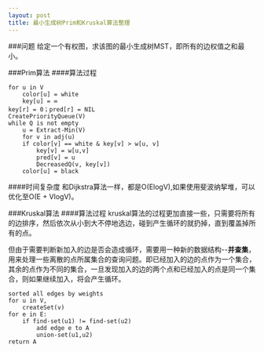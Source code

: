```yaml
---
layout: post
title: 最小生成树Prim和Kruskal算法整理 
---
```


###问题
给定一个有权图，求该图的最小生成树MST，即所有的边权值之和最小。

###Prim算法
####算法过程

	for u in V
		color[u] = white
		key[u] = ∞
	key[r] = 0；pred[r] = NIL
	CreatePriorityQueue(V)
	while Q is not empty
		u = Extract-Min(V)
		for v in adj(u)
		if color[v] == white & key[v] > w[u, v]
			key[v] = w[u,v]
			pred[v] = u
			DecreasedQ(v, key[v])
		color[u] = black
		
####时间复杂度
和Dijkstra算法一样，都是O(ElogV),如果使用斐波纳挈堆，可以优化至O(E + VlogV)。

###Kruskal算法
####算法过程
kruskal算法的过程更加直接一些，只需要将所有的边排序，然后依次从小到大不停地选边，碰到产生循环的就扔掉，直到覆盖掉所有的点。

但由于需要判断新加入的边是否会造成循环，需要用一种新的数据结构--**并查集**，用来处理一些离散的点所属集合的查询问题。即已经加入的边的点作为一个集合，其余的点作为不同的集合，一旦发现加入的边的两个点和已经加入的点是同一个集合，则如果继续加入，将会产生循环。


	sorted all edges by weights
	for u in V, 
		createSet(v)
	for e in E:
		if find-set(u1) != find-set(u2)
			add edge e to A 
			union-set(u1,u2)
	return A
	

			